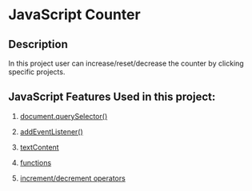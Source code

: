# JavaScript Counter

## Description

In this project user can increase/reset/decrease the counter by clicking specific projects.

## JavaScript Features Used in this project:

1) [document.querySelector()](https://developer.mozilla.org/en-US/docs/Web/API/Document/querySelector)

2) [addEventListener()](https://developer.mozilla.org/en-US/docs/Web/API/EventTarget/addEventListener)

3) [textContent](https://developer.mozilla.org/en-US/docs/Web/API/Node/textContent)

4) [functions](https://developer.mozilla.org/en-US/docs/Web/JavaScript/Guide/Functions)

5) [increment/decrement operators](https://developer.mozilla.org/en-US/docs/Web/JavaScript/Reference/Operators/Increment)
